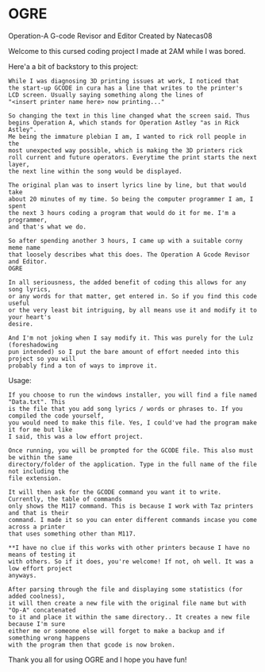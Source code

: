 # OGRE

Operation-A G-code Revisor and Editor
Created by Natecas08

Welcome to this cursed coding project I made at 2AM while I was bored.

Here'a a bit of backstory to this project:

	While I was diagnosing 3D printing issues at work, I noticed that
	the start-up GCODE in cura has a line that writes to the printer's
	LCD screen. Usually saying something along the lines of 
	"<insert printer name here> now printing..."
	
	So changing the text in this line changed what the screen said. Thus
	begins Operation A, which stands for Operation Astley "as in Rick Astley".
	Me being the immature plebian I am, I wanted to rick roll people in the
	most unexpected way possible, which is making the 3D printers rick
	roll current and future operators. Everytime the print starts the next layer,
	the next line within the song would be displayed.
	
	The original plan was to insert lyrics line by line, but that would take
	about 20 minutes of my time. So being the computer programmer I am, I spent
	the next 3 hours coding a program that would do it for me. I'm a programmer,
	and that's what we do.
	
	So after spending another 3 hours, I came up with a suitable corny meme name
	that loosely describes what this does. The Operation A Gcode Revisor and Editor.
	OGRE
	
	In all seriousness, the added benefit of coding this allows for any song lyrics,
	or any words for that matter, get entered in. So if you find this code useful
	or the very least bit intriguing, by all means use it and modify it to your heart's
	desire.

	And I'm not joking when I say modify it. This was purely for the Lulz (foreshadowing
	pun intended) so I put the bare amount of effort needed into this project so you will
	probably find a ton of ways to improve it.
	
Usage:

	If you choose to run the windows installer, you will find a file named "Data.txt". This
	is the file that you add song lyrics / words or phrases to. If you compiled the code yourself,
	you would need to make this file. Yes, I could've had the program make it for me but like
	I said, this was a low effort project.
	
	Once running, you will be prompted for the GCODE file. This also must be within the same
	directory/folder of the application. Type in the full name of the file not including the 
	file extension.
	
	It will then ask for the GCODE command you want it to write. Currently, the table of commands
	only shows the M117 command. This is because I work with Taz printers and that is their
	command. I made it so you can enter different commands incase you come across a printer
	that uses something other than M117.
	
	**I have no clue if this works with other printers because I have no means of testing it
	with others. So if it does, you're welcome! If not, oh well. It was a low effort project
	anyways. 
	
	After parsing through the file and displaying some statistics (for added coolness),
	it will then create a new file with the original file name but with "Op-A" concatenated
	to it and place it within the same directory.. It creates a new file because I'm sure 
	either me or someone else will forget to make a backup and if something wrong happens 
	with the program then that gcode is now broken.
	
Thank you all for using OGRE and I hope you have fun!
	
	
	
